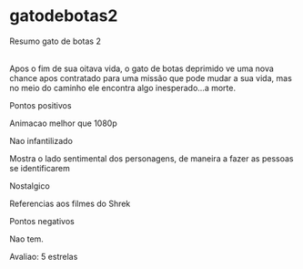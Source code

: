 <!DOCTYPE html>
<html lang="en">
<head>
    <meta charset="UTF-8">
    <meta http-equiv="X-UA-Compatible" content="IE=edge">
    <meta name="viewport" content="width=device-width, initial-scale=1.0">
    <title>Document</title>
</head>
<body>
    
</body>
</html>
<h1>gatodebotas2</h1>
<imgsrc="https://leiturinha.com.br/blog/wp-content/uploads/2023/01/imagem-gato-de-botas-3.png"></imgsrc>
<p>Resumo gato de botas 2</p>
<p><br />Apos o fim de sua oitava vida, o gato de botas deprimido ve uma nova chance apos contratado para uma missão que pode mudar a sua vida, mas no meio do caminho ele encontra algo inesperado...a morte.</p>
<p>Pontos positivos</p>
<p>Animacao melhor que 1080p</p>
<p>Nao infantilizado</p>
<p>Mostra o lado sentimental dos personagens, de maneira a fazer as pessoas se identificarem</p>
<p>Nostalgico</p>
<p>Referencias aos filmes do Shrek</p>
<p></p> Pontos negativos</p>
<p>Nao tem.</p>
<p>Avaliao: 5 estrelas</p>